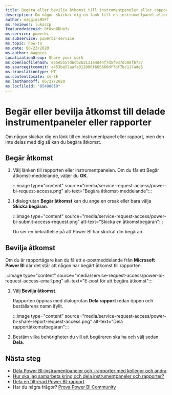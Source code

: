```yaml
---
title: Begära eller bevilja åtkomst till instrumentpaneler eller rapporter
description: Om någon skickar dig en länk till en instrumentpanel eller en rapport, men inte delar den med dig, kan du begära åtkomst.
author: maggiesMSFT
ms.reviewer: lukaszp
featuredvideoid: 0tUwn8DHo3s
ms.service: powerbi
ms.subservice: powerbi-service
ms.topic: how-to
ms.date: 06/23/2020
ms.author: maggies
LocalizationGroup: Share your work
ms.openlocfilehash: e55e5557d6cb262131a4d44f7d5f937d388fb737
ms.sourcegitcommit: a453ba52aafa012896f665660df7df7bc117ade5
ms.translationtype: HT
ms.contentlocale: sv-SE
ms.lasthandoff: 06/27/2020
ms.locfileid: "85486819"
---
```

# <a name="request-or-grant-access-to-shared-dashboards-or-reports"></a>Begär eller bevilja åtkomst till delade instrumentpaneler eller rapporter

Om någon skickar dig en länk till en instrumentpanel eller rapport, men den inte delas med dig så kan du begära åtkomst. 

## <a name="request-access"></a>Begär åtkomst

1. Välj länken till rapporten eller instrumentpanelen. Om du får ett Begär åtkomst-meddelande, väljer du **OK**.

    :::image type="content" source="media/service-request-access/power-bi-request-access.png" alt-text="Begära åtkomst-meddelande":::

1. I dialogrutan **Begär åtkomst** kan du ange en orsak eller bara välja **Skicka begäran**.

    :::image type="content" source="media/service-request-access/power-bi-submit-access-request.png" alt-text="Skicka en åtkomstbegäran":::

    Du ser en bekräftelse på att Power BI har skickat din begäran.

## <a name="grant-access"></a>Bevilja åtkomst

Om du är rapportägare kan du få ett e-postmeddelande från **Microsoft Power BI** där det står att någon har begärt åtkomst till rapporten.

:::image type="content" source="media/service-request-access/power-bi-request-access-email.png" alt-text="E-post för att begära åtkomst":::

1. Välj **Bevilja åtkomst**.

    Rapporten öppnas med dialogrutan **Dela rapport** redan öppen och beställarens namn ifyllt.

    :::image type="content" source="media/service-request-access/power-bi-share-report-request-access.png" alt-text="Dela rapportåtkomstbegäran":::

1. Bestäm vilka behörigheter du vill att begäraren ska ha och välj sedan **Dela**.

## <a name="next-steps"></a>Nästa steg

- [Dela Power BI-instrumentpaneler och -rapporter med kollegor och andra](service-share-dashboards.md)
- [Hur ska jag samarbeta kring och dela instrumentpaneler och rapporter?](service-how-to-collaborate-distribute-dashboards-reports.md)
- [Dela en filtrerad Power BI-rapport](service-share-reports.md)
- Har du några frågor? [Prova Power BI Community](https://community.powerbi.com/)
